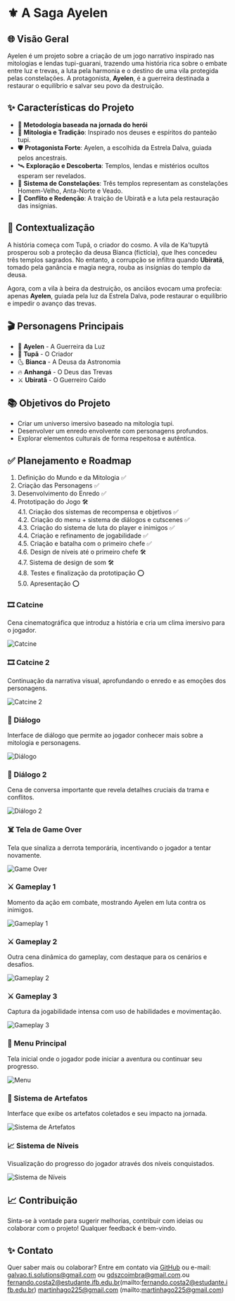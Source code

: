 # ⚜️ A Saga Ayelen

## 🌐 Visão Geral  
Ayelen é um projeto  sobre a criação de um jogo narrativo inspirado nas mitologias e lendas tupi-guarani, trazendo uma história rica sobre o embate entre luz e trevas, a luta pela harmonia e o destino de uma vila protegida pelas constelações. A protagonista, **Ayelen**, é a guerreira destinada a restaurar o equilíbrio e salvar seu povo da destruição.

## ✨ Características do Projeto  
- 🔮 **Metodologia baseada na jornada do herói**  
- 🔮 **Mitologia e Tradição**: Inspirado nos deuses e espíritos do panteão tupi.  
- 🛡️ **Protagonista Forte**: Ayelen, a escolhida da Estrela Dalva, guiada pelos ancestrais.  
- 🛰 **Exploração e Descoberta**: Templos, lendas e mistérios ocultos esperam ser revelados.  
- 🌟 **Sistema de Constelações**: Três templos representam as constelações Homem-Velho, Anta-Norte e Veado.  
- 🧠 **Conflito e Redenção**: A traição de Ubiratã e a luta pela restauração das insígnias.

## 🔄 Contextualização  
A história começa com Tupã, o criador do cosmo. A vila de Ka'tupytã prosperou sob a proteção da deusa Bianca (fictícia), que lhes concedeu três templos sagrados. No entanto, a corrupção se infiltra quando **Ubiratã**, tomado pela ganância e magia negra, rouba as insígnias do templo da deusa.

Agora, com a vila à beira da destruição, os anciãos evocam uma profecia: apenas **Ayelen**, guiada pela luz da Estrela Dalva, pode restaurar o equilíbrio e impedir o avanço das trevas.

## 🎬 Personagens Principais  
- 🌟 **Ayelen** - A Guerreira da Luz  
- 🌌 **Tupã** - O Criador  
- 🌜 **Bianca** - A Deusa da Astronomia  
- 🔥 **Anhangá** - O Deus das Trevas  
- ⚔️ **Ubiratã** - O Guerreiro Caído

## 📚 Objetivos do Projeto  
- Criar um universo imersivo baseado na mitologia tupi.  
- Desenvolver um enredo envolvente com personagens profundos.  
- Explorar elementos culturais de forma respeitosa e autêntica.

## ✅ Planejamento e Roadmap  
1. Definição do Mundo e da Mitologia ✅  
2. Criação das Personagens ✅  
3. Desenvolvimento do Enredo ✅  
4. Prototipação do Jogo 🛠️  
    4.1. Criação dos sistemas de recompensa e objetivos ✅  
    4.2. Criação do menu + sistema de diálogos e cutscenes ✅  
    4.3. Criação do sistema de luta do player e inimigos ✅  
    4.4. Criação e refinamento de jogabilidade ✅  
    4.5. Criação e batalha com o primeiro chefe ✅  
    4.6. Design de níveis até o primeiro chefe 🛠️  
    4.7. Sistema de design de som 🛠️  
    4.8. Testes e finalização da prototipação ⭕    
    5.0. Apresentação ⭕  

### 🎞️ Catcine  
Cena cinematográfica que introduz a história e cria um clima imersivo para o jogador.

![Catcine](./assets/catcine.PNG)

### 🎞️ Catcine 2  
Continuação da narrativa visual, aprofundando o enredo e as emoções dos personagens.

![Catcine 2](./assets/caticine2.PNG)

### 💬 Diálogo  
Interface de diálogo que permite ao jogador conhecer mais sobre a mitologia e personagens.

![Diálogo](./assets/dialogo.PNG)

### 💬 Diálogo 2  
Cena de conversa importante que revela detalhes cruciais da trama e conflitos.

![Diálogo 2](./assets/dialogo2.PNG)

### ☠️ Tela de Game Over  
Tela que sinaliza a derrota temporária, incentivando o jogador a tentar novamente.

![Game Over](./assets/game_over.PNG)

### ⚔️ Gameplay 1  
Momento da ação em combate, mostrando Ayelen em luta contra os inimigos.

![Gameplay 1](./assets/gameplay1.PNG)

### ⚔️ Gameplay 2  
Outra cena dinâmica do gameplay, com destaque para os cenários e desafios.

![Gameplay 2](./assets/gameplay2.PNG)

### ⚔️ Gameplay 3  
Captura da jogabilidade intensa com uso de habilidades e movimentação.

![Gameplay 3](./assets/gameplay3.PNG)

### 📜 Menu Principal  
Tela inicial onde o jogador pode iniciar a aventura ou continuar seu progresso.

![Menu](./assets/menu.png)


### 🌟 Sistema de Artefatos  
Interface que exibe os artefatos coletados e seu impacto na jornada.

![Sistema de Artefatos](./assets/sistema_de_artefatos.PNG)

### 📈 Sistema de Níveis  
Visualização do progresso do jogador através dos níveis conquistados.

![Sistema de Níveis](./assets/sistema_de_niveis.PNG)


## 📈 Contribuição  
Sinta-se à vontade para sugerir melhorias, contribuir com ideias ou colaborar com o projeto! Qualquer feedback é bem-vindo.

## ✨ Contato  
Quer saber mais ou colaborar? Entre em contato via [GitHub](https://github.com/NebulaMystic) ou e-mail: [galvao.ti.solutions@gmail.com](mailto:galvao.ti.solutions@gmail.com) ou [gdszcoimbra@gmail.com](mailto:gdszcoimbra@gmail.com).ou 
fernando.costa2@estudante.ifb.edu.br(mailto:fernando.costa2@estudante.ifb.edu.br) martinhago225@gmail.com (mailto:martinhago225@gmail.com) 
